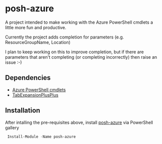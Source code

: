# posh-azure

A project intended to make working with the Azure PowerShell cmdlets a little more fun and productive.

Currently the project adds completion for parameters (e.g. ResourceGroupName, Location)

I plan to keep working on this to improve completion, but if there are parameters that aren't completing (or completing incorrectly) then raise an issue :-)

## Dependencies

* [Azure PowerShell cmdlets](https://docs.microsoft.com/en-us/powershell/azure/install-azurerm-ps?view=azurermps-4.2.0)
* [TabExpansionPlusPlus](https://www.powershellgallery.com/packages/TabExpansionPlusPlus/)

## Installation

After intalling the pre-requisites above, install [posh-azure](https://www.powershellgallery.com/packages/posh-azure) via PowerShell gallery

```powershell
 Install-Module -Name posh-azure
```
